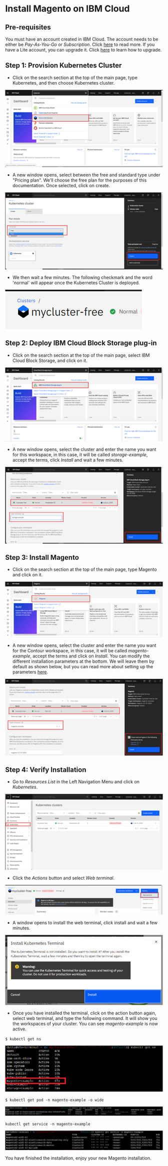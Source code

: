 # Install Magento on IBM Cloud

## Pre-requisites

You must have an account created in IBM Cloud. The account needs to be either be *Pay-As-You-Go* or *Subscription*. Click [here](https://cloud.ibm.com/docs/account?topic=account-accounts "here") to read more.
If you have a Lite account, you can upgrade it. Click [here](https://cloud.ibm.com/docs/account?topic=account-account-getting-started#account-gs-upgrade "here") to learn how to upgrade.

## Step 1: Provision Kubernetes Cluster

* Click on the search section at the top of the main page, type Kubernetes, and then choose Kubernetes cluster.

![](Kubernetes1.PNG)

* A new window opens, select between the free and standard type under "Pricing plan". We'll choose the free plan for the purposes of this documentation. Once selected, click on create.

![Screenshot](Kubernetes2.PNG)

* We then wait a few minutes. The following checkmark and the word 'normal' will appear once the Kubernetes Cluster is deployed.

![Screenshot](Kubernetes3.PNG)


## Step 2:  Deploy IBM Cloud Block Storage plug-in

* Click on the search section at the top of the main page, select IBM Cloud Block Storage, and click on it.

![Screenshot](Storage1.PNG)

* A new window opens, select the cluster and enter the name you want for this workspace, in this case, it will be called _storage-example_, accept the terms, click *Install* and wait a few minutes.

![Screenshot](Storage2.PNG)


## Step 3: Install Magento

* Click on the search section at the top of the main page, type Magento and click on it.

![Screenshot](magento1.PNG)

* A new window opens, select the cluster and enter the name you want for the Contour workspace, in this case, it will be called _magento-example_, accept the terms and click on *Install*. You can modify the different installation parameters at the bottom. We will leave them by default as shown below, but you can read more about setting up the parameters [here](https://cloud.ibm.com/catalog/content/contour-Qml0bmFtaS1jb250b3Vy-global#about "here").

![Screenshot](magento2.PNG)


## Step 4: Verify Installation

* Go to *Resources List* in the Left Navigation Menu and click on *Kubernetes*.

![Screenshot](test1.PNG)

* Click the *Actions* button and select *Web terminal*.

![Screenshot](test2.PNG)

* A window opens to install the web terminal, click install and wait a few minutes.

![Screenshot](test3.PNG)

* Once you have installed the terminal, click on the action button again, select web terminal, and type the following command. It will show you the workspaces of your cluster. You can see *magento-example* is now active.

`$ kubectl get ns`

![Screenshot](test4.PNG)

`$ kubectl get pod -n magento-example -o wide`

![Screenshot](test5.PNG)

`kubectl get service -n magento-example`

![Screenshot](test6.PNG)

You have finished the installation, enjoy your new Magento installation.
